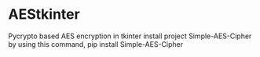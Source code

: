 # AEStkinter
Pycrypto based AES encryption in tkinter
install project Simple-AES-Cipher by using this command,
pip install Simple-AES-Cipher
